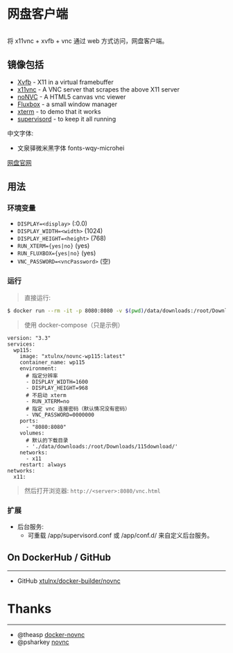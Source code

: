 # 网盘客户端

```
```

将 x11vnc + xvfb + vnc 通过 web 方式访问，网盘客户端。

## 镜像包括

* [Xvfb](http://www.x.org/releases/X11R7.6/doc/man/man1/Xvfb.1.xhtml) - X11 in a virtual framebuffer
* [x11vnc](http://www.karlrunge.com/x11vnc/) - A VNC server that scrapes the above X11 server
* [noNVC](https://kanaka.github.io/noVNC/) - A HTML5 canvas vnc viewer
* [Fluxbox](http://www.fluxbox.org/) - a small window manager
* [xterm](http://invisible-island.net/xterm/) - to demo that it works
* [supervisord](http://supervisord.org) - to keep it all running

中文字体:

* 文泉驿微米黑字体 fonts-wqy-microhei

[网盘官网](https://pc.115.com/index.html#linux)


## 用法

### 环境变量

* `DISPLAY=<display>` (:0.0)
* `DISPLAY_WIDTH=<width>` (1024)
* `DISPLAY_HEIGHT=<height>` (768)
* `RUN_XTERM={yes|no}` (yes)
* `RUN_FLUXBOX={yes|no}` (yes)
* `VNC_PASSWORD=<vncPassword>` (空)

### 运行

> 直接运行:

```bash
$ docker run --rm -it -p 8080:8080 -v $(pwd)/data/downloads:/root/Downloads/115download xtulnx/novnc-wp115 
```

> 使用 docker-compose（只是示例）

```
version: "3.3"
services:
  wp115:
    image: "xtulnx/novnc-wp115:latest"
    container_name: wp115
    environment:
      # 指定分辨率
      - DISPLAY_WIDTH=1600
      - DISPLAY_HEIGHT=968
      # 不启动 xterm
      - RUN_XTERM=no
      # 指定 vnc 连接密码（默认情况没有密码）
      - VNC_PASSWORD=0000000
    ports:
      - "8080:8080"
    volumes:
      # 默认的下载目录
      - './data/downloads:/root/Downloads/115download/'
    networks:
      - x11
    restart: always
networks:
  x11:
```

> 然后打开浏览器: `http://<server>:8080/vnc.html`

### 扩展

* 后台服务:
  * 可重载 /app/supervisord.conf 或 /app/conf.d/ 来自定义后台服务。


## On DockerHub / GitHub
___

* GitHub [xtulnx/docker-builder/novnc](https://github.com/xtulnx/docker-builder/tree/novnc)

# Thanks
___

* @theasp [docker-novnc](https://github.com/theasp/docker-novnc)
* @psharkey [novnc](https://github.com/psharkey/docker/tree/master/novnc)
